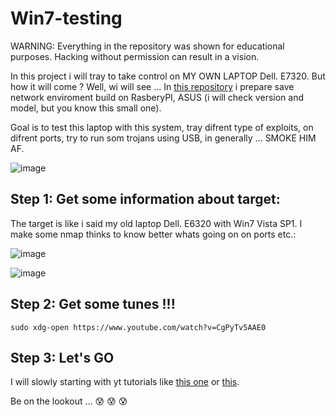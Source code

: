 # Win7-testing

WARNING: Everything in the repository was shown for educational purposes. Hacking without permission can result in a vision. 

In this project i will tray to take control on MY OWN LAPTOP Dell. E7320. But how it will come ? Well, wi will see ...
In [this repository](https://github.com/cierpowicz/RP-as-router) i prepare save network enviroment build on RasberyPI, ASUS (i will check version and model, but you know this small one).

Goal is to test this laptop with this system, tray difrent type of exploits, on difrent ports, try to run som trojans using USB, in generally ... SMOKE HIM AF. 



![image](https://github.com/cierpowicz/Win7-testing/assets/106453032/b146ab41-dd41-4289-85d1-e39fbae4a070)


## Step 1: Get some information about target: 

The target is like i said my old laptop Dell. E6320 with Win7 Vista SP1. I make some nmap thinks to know better whats going on on ports etc.: 

![image](https://github.com/cierpowicz/Win7-testing/assets/106453032/37b4d945-e47e-4941-88f5-ddc8fe391de7)


![image](https://github.com/cierpowicz/Win7-testing/assets/106453032/9ae53436-d5c3-4c86-aad7-f48b8dbdc064)

## Step 2: Get some tunes !!!

``` sudo xdg-open https://www.youtube.com/watch?v=CgPyTv5AAE0 ```

## Step 3: Let's GO

I will slowly starting with yt tutorials like [this one](https://www.youtube.com/watch?v=K7y_-JtpZ7I) or [this](https://www.youtube.com/watch?v=dQw4w9WgXcQ). 

Be on the lookout ... :cold_sweat: :cold_sweat: :cold_sweat:



